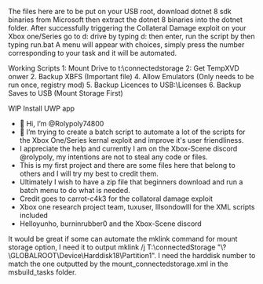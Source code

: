 The files here are to be put on your USB root, download dotnet 8 sdk binaries from Microsoft then extract the dotnet 8 binaries into the dotnet folder.
After successfully triggering the Collateral Damage exploit on your Xbox one/Series go to d: drive by typing d: then enter, run the script by then typing run.bat
A menu will appear with choices, simply press the number corresponding to your task and it will be automated.

Working Scripts
1: Mount Drive to t:\connectedstorage
2: Get TempXVD onwer
2. Backup XBFS (Important file)
4. Allow Emulators (Only needs to be run once, registry mod)
5. Backup Licences to USB:\Licenses
6. Backup Saves to USB (Mount Storage First)

WIP
Install UWP app


- 👋 Hi, I’m @Rolypoly74800
- 👀 I’m trying to create a batch script to automate a lot of the scripts for the Xbox One/Series kernal exploit and improve it's user friendliness.
- I appreciate the help and currently I am on the Xbox-Scene discord @rolypoly, my intentions are not to steal any code or files.
- This is my first project and there are some files here that belong to others and I will try my best to credit them.
- Ultimately I wish to have a zip file that beginners download and run a batch menu to do what is needed.
- Credit goes to carrot-c4k3 for the collatoral damage exploit
- Xbox one research project team, tuxuser, lllsondowlll for the XML scripts included
- Helloyunho, burninrubber0 and the Xbox-Scene discord

It would be great if some can automate the mklink command for mount storage option, I need it to output mklink /j T:\connectedStorage "\\?\GLOBALROOT\Device\Harddisk18\Partition1\".
I need the harddisk number to match the one outputted by the mount_connectedstorage.xml in the msbuild_tasks folder.
<!---
Rolypoly74800/Rolypoly74800 is a ✨ special ✨ repository because its `README.md` (this file) appears on your GitHub profile.
You can click the Preview link to take a look at your changes.
--->

